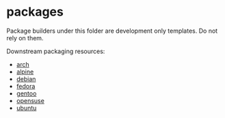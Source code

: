 # packages

Package builders under this folder are development only templates. Do not rely on them.

Downstream packaging resources:

* [arch](https://archlinux.org/packages/community/any/cloud-init/)
* [alpine](https://pkgs.alpinelinux.org/packages?name=cloud-init)
* [debian](https://packages.debian.org/sid/cloud-init)
* [fedora](https://src.fedoraproject.org/rpms/cloud-init)
* [gentoo](https://packages.gentoo.org/packages/app-emulation/cloud-init)
* [opensuse](https://build.opensuse.org/package/show/Cloud:Tools/cloud-init)
* [ubuntu](https://launchpad.net/cloud-init)
